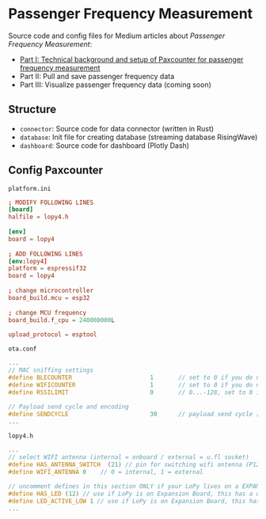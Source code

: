 # Passenger Frequency Measurement

Source code and config files for Medium articles about *Passenger Frequency Measurement*:

* [Part I: Technical background and setup of Paxcounter for passenger frequency measurement](https://medium.com/research-center-kodis/passenger-frequency-measurement-part-i-6a75d2aa63fd)
* Part II: Pull and save passenger frequency data
* Part III: Visualize passenger frequency data (coming soon)

## Structure
* `connector`: Source code for data connector (written in Rust)
* `database`: Init file for creating database (streaming database RisingWave)
* `dashboard`: Source code for dashboard (Plotly Dash)

## Config Paxcounter
`platform.ini`
```TOML
; MODIFY FOLLOWING LINES
[board]
halfile = lopy4.h
 
[env]
board = lopy4
 
; ADD FOLLOWING LINES
[env:lopy4]
platform = espressif32
board = lopy4
 
; change microcontroller
board_build.mcu = esp32
 
; change MCU frequency
board_build.f_cpu = 240000000L
 
upload_protocol = esptool
```

`ota.conf`
```c++
...
// MAC sniffing settings
#define BLECOUNTER                      1       // set to 0 if you do not want to start the BLE sniffer
#define WIFICOUNTER                     1       // set to 0 if you do not want to start the WIFI sniffer
#define RSSILIMIT                       0       // 0...-128, set to 0 if you do not want to filter signals
 
// Payload send cycle and encoding
#define SENDCYCLE                       30      // payload send cycle [seconds/2], 0 .. 255
...
```

`lopy4.h`
```c++
...
// select WIFI antenna (internal = onboard / external = u.fl socket)
#define HAS_ANTENNA_SWITCH  (21) // pin for switching wifi antenna (P12)
#define WIFI_ANTENNA 0    // 0 = internal, 1 = external
 
// uncomment defines in this section ONLY if your LoPy lives on a EXPANSION BOARD
#define HAS_LED (12) // use if LoPy is on Expansion Board, this has a user LED
#define LED_ACTIVE_LOW 1 // use if LoPy is on Expansion Board, this has a user LED
...
```
